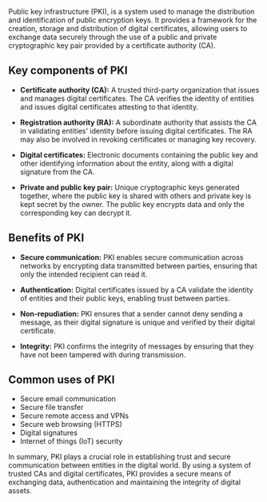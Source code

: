 Public key infrastructure (PKI), is a system used to manage the distribution and identification of public encryption keys. It provides a framework for the creation, storage and distribution of digital certificates, allowing users to exchange data securely through the use of a public and private cryptographic key pair provided by a certificate authority (CA).

## Key components of PKI

- **Certificate authority (CA):** A trusted third-party organization that issues and manages digital certificates. The CA verifies the identity of entities and issues digital certificates attesting to that identity.

- **Registration authority (RA):** A subordinate authority that assists the CA in validating entities' identity before issuing digital certificates. The RA may also be involved in revoking certificates or managing key recovery.

- **Digital certificates:** Electronic documents containing the public key and other identifying information about the entity, along with a digital signature from the CA.

- **Private and public key pair:** Unique cryptographic keys generated together, where the public key is shared with others and private key is kept secret by the owner. The public key encrypts data and only the corresponding key can decrypt it.

## Benefits of PKI

- **Secure communication:** PKI enables secure communication across networks by encrypting data transmitted between parties, ensuring that only the intended recipient can read it.

- **Authentication:** Digital certificates issued by a CA validate the identity of entities and their public keys, enabling trust between parties.

- **Non-repudiation:** PKI ensures that a sender cannot deny sending a message, as their digital signature is unique and verified by their digital certificate. 

- **Integrity:** PKI confirms the integrity of messages by ensuring that they have not been tampered with during transmission.

## Common uses of PKI

- Secure email communication
- Secure file transfer
- Secure remote access and VPNs
- Secure web browsing (HTTPS)
- Digital signatures
- Internet of things (IoT) security

In summary, PKI plays a crucial role in establishing trust and secure communication between entities in the digital world. By using a system of trusted CAs and digital certificates, PKI provides a secure means of exchanging data, authentication and maintaining the integrity of digital assets.
